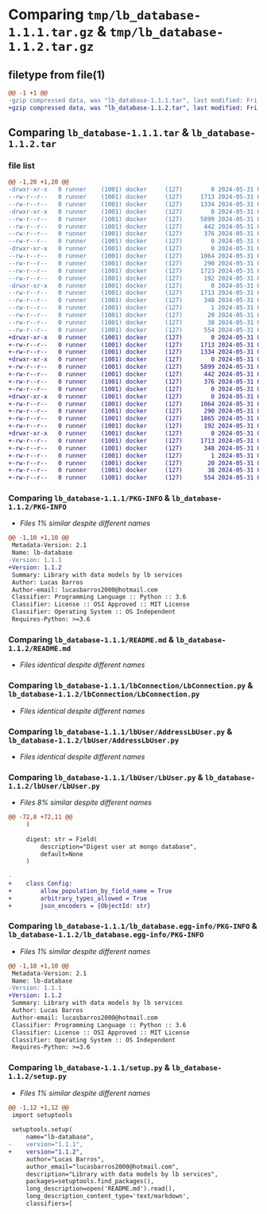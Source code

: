 # Comparing `tmp/lb_database-1.1.1.tar.gz` & `tmp/lb_database-1.1.2.tar.gz`

## filetype from file(1)

```diff
@@ -1 +1 @@
-gzip compressed data, was "lb_database-1.1.1.tar", last modified: Fri May 31 02:07:31 2024, max compression
+gzip compressed data, was "lb_database-1.1.2.tar", last modified: Fri May 31 02:12:13 2024, max compression
```

## Comparing `lb_database-1.1.1.tar` & `lb_database-1.1.2.tar`

### file list

```diff
@@ -1,20 +1,20 @@
-drwxr-xr-x   0 runner    (1001) docker     (127)        0 2024-05-31 02:07:31.992848 lb_database-1.1.1/
--rw-r--r--   0 runner    (1001) docker     (127)     1713 2024-05-31 02:07:31.992848 lb_database-1.1.1/PKG-INFO
--rw-r--r--   0 runner    (1001) docker     (127)     1334 2024-05-31 02:07:16.000000 lb_database-1.1.1/README.md
-drwxr-xr-x   0 runner    (1001) docker     (127)        0 2024-05-31 02:07:31.988848 lb_database-1.1.1/lbConnection/
--rw-r--r--   0 runner    (1001) docker     (127)     5899 2024-05-31 02:07:16.000000 lb_database-1.1.1/lbConnection/LbConnection.py
--rw-r--r--   0 runner    (1001) docker     (127)      442 2024-05-31 02:07:16.000000 lb_database-1.1.1/lbConnection/Projection.py
--rw-r--r--   0 runner    (1001) docker     (127)      376 2024-05-31 02:07:16.000000 lb_database-1.1.1/lbConnection/Query.py
--rw-r--r--   0 runner    (1001) docker     (127)        0 2024-05-31 02:07:16.000000 lb_database-1.1.1/lbConnection/__init__.py
-drwxr-xr-x   0 runner    (1001) docker     (127)        0 2024-05-31 02:07:31.988848 lb_database-1.1.1/lbUser/
--rw-r--r--   0 runner    (1001) docker     (127)     1064 2024-05-31 02:07:16.000000 lb_database-1.1.1/lbUser/AddressLbUser.py
--rw-r--r--   0 runner    (1001) docker     (127)      290 2024-05-31 02:07:16.000000 lb_database-1.1.1/lbUser/EnumStatusLbUser.py
--rw-r--r--   0 runner    (1001) docker     (127)     1723 2024-05-31 02:07:16.000000 lb_database-1.1.1/lbUser/LbUser.py
--rw-r--r--   0 runner    (1001) docker     (127)      192 2024-05-31 02:07:16.000000 lb_database-1.1.1/lbUser/__init__.py
-drwxr-xr-x   0 runner    (1001) docker     (127)        0 2024-05-31 02:07:31.992848 lb_database-1.1.1/lb_database.egg-info/
--rw-r--r--   0 runner    (1001) docker     (127)     1713 2024-05-31 02:07:31.000000 lb_database-1.1.1/lb_database.egg-info/PKG-INFO
--rw-r--r--   0 runner    (1001) docker     (127)      348 2024-05-31 02:07:31.000000 lb_database-1.1.1/lb_database.egg-info/SOURCES.txt
--rw-r--r--   0 runner    (1001) docker     (127)        1 2024-05-31 02:07:31.000000 lb_database-1.1.1/lb_database.egg-info/dependency_links.txt
--rw-r--r--   0 runner    (1001) docker     (127)       20 2024-05-31 02:07:31.000000 lb_database-1.1.1/lb_database.egg-info/top_level.txt
--rw-r--r--   0 runner    (1001) docker     (127)       38 2024-05-31 02:07:31.992848 lb_database-1.1.1/setup.cfg
--rw-r--r--   0 runner    (1001) docker     (127)      554 2024-05-31 02:07:16.000000 lb_database-1.1.1/setup.py
+drwxr-xr-x   0 runner    (1001) docker     (127)        0 2024-05-31 02:12:13.343097 lb_database-1.1.2/
+-rw-r--r--   0 runner    (1001) docker     (127)     1713 2024-05-31 02:12:13.343097 lb_database-1.1.2/PKG-INFO
+-rw-r--r--   0 runner    (1001) docker     (127)     1334 2024-05-31 02:12:04.000000 lb_database-1.1.2/README.md
+drwxr-xr-x   0 runner    (1001) docker     (127)        0 2024-05-31 02:12:13.339097 lb_database-1.1.2/lbConnection/
+-rw-r--r--   0 runner    (1001) docker     (127)     5899 2024-05-31 02:12:04.000000 lb_database-1.1.2/lbConnection/LbConnection.py
+-rw-r--r--   0 runner    (1001) docker     (127)      442 2024-05-31 02:12:04.000000 lb_database-1.1.2/lbConnection/Projection.py
+-rw-r--r--   0 runner    (1001) docker     (127)      376 2024-05-31 02:12:04.000000 lb_database-1.1.2/lbConnection/Query.py
+-rw-r--r--   0 runner    (1001) docker     (127)        0 2024-05-31 02:12:04.000000 lb_database-1.1.2/lbConnection/__init__.py
+drwxr-xr-x   0 runner    (1001) docker     (127)        0 2024-05-31 02:12:13.343097 lb_database-1.1.2/lbUser/
+-rw-r--r--   0 runner    (1001) docker     (127)     1064 2024-05-31 02:12:04.000000 lb_database-1.1.2/lbUser/AddressLbUser.py
+-rw-r--r--   0 runner    (1001) docker     (127)      290 2024-05-31 02:12:04.000000 lb_database-1.1.2/lbUser/EnumStatusLbUser.py
+-rw-r--r--   0 runner    (1001) docker     (127)     1865 2024-05-31 02:12:04.000000 lb_database-1.1.2/lbUser/LbUser.py
+-rw-r--r--   0 runner    (1001) docker     (127)      192 2024-05-31 02:12:04.000000 lb_database-1.1.2/lbUser/__init__.py
+drwxr-xr-x   0 runner    (1001) docker     (127)        0 2024-05-31 02:12:13.343097 lb_database-1.1.2/lb_database.egg-info/
+-rw-r--r--   0 runner    (1001) docker     (127)     1713 2024-05-31 02:12:13.000000 lb_database-1.1.2/lb_database.egg-info/PKG-INFO
+-rw-r--r--   0 runner    (1001) docker     (127)      348 2024-05-31 02:12:13.000000 lb_database-1.1.2/lb_database.egg-info/SOURCES.txt
+-rw-r--r--   0 runner    (1001) docker     (127)        1 2024-05-31 02:12:13.000000 lb_database-1.1.2/lb_database.egg-info/dependency_links.txt
+-rw-r--r--   0 runner    (1001) docker     (127)       20 2024-05-31 02:12:13.000000 lb_database-1.1.2/lb_database.egg-info/top_level.txt
+-rw-r--r--   0 runner    (1001) docker     (127)       38 2024-05-31 02:12:13.343097 lb_database-1.1.2/setup.cfg
+-rw-r--r--   0 runner    (1001) docker     (127)      554 2024-05-31 02:12:04.000000 lb_database-1.1.2/setup.py
```

### Comparing `lb_database-1.1.1/PKG-INFO` & `lb_database-1.1.2/PKG-INFO`

 * *Files 1% similar despite different names*

```diff
@@ -1,10 +1,10 @@
 Metadata-Version: 2.1
 Name: lb-database
-Version: 1.1.1
+Version: 1.1.2
 Summary: Library with data models by lb services
 Author: Lucas Barros
 Author-email: lucasbarros2000@hotmail.com
 Classifier: Programming Language :: Python :: 3.6
 Classifier: License :: OSI Approved :: MIT License
 Classifier: Operating System :: OS Independent
 Requires-Python: >=3.6
```

### Comparing `lb_database-1.1.1/README.md` & `lb_database-1.1.2/README.md`

 * *Files identical despite different names*

### Comparing `lb_database-1.1.1/lbConnection/LbConnection.py` & `lb_database-1.1.2/lbConnection/LbConnection.py`

 * *Files identical despite different names*

### Comparing `lb_database-1.1.1/lbUser/AddressLbUser.py` & `lb_database-1.1.2/lbUser/AddressLbUser.py`

 * *Files identical despite different names*

### Comparing `lb_database-1.1.1/lbUser/LbUser.py` & `lb_database-1.1.2/lbUser/LbUser.py`

 * *Files 8% similar despite different names*

```diff
@@ -72,8 +72,11 @@
     )
 
     digest: str = Field(
         description="Digest user at mongo database",
         default=None
     )
 
-
+    class Config:
+        allow_population_by_field_name = True
+        arbitrary_types_allowed = True
+        json_encoders = {ObjectId: str}
```

### Comparing `lb_database-1.1.1/lb_database.egg-info/PKG-INFO` & `lb_database-1.1.2/lb_database.egg-info/PKG-INFO`

 * *Files 1% similar despite different names*

```diff
@@ -1,10 +1,10 @@
 Metadata-Version: 2.1
 Name: lb-database
-Version: 1.1.1
+Version: 1.1.2
 Summary: Library with data models by lb services
 Author: Lucas Barros
 Author-email: lucasbarros2000@hotmail.com
 Classifier: Programming Language :: Python :: 3.6
 Classifier: License :: OSI Approved :: MIT License
 Classifier: Operating System :: OS Independent
 Requires-Python: >=3.6
```

### Comparing `lb_database-1.1.1/setup.py` & `lb_database-1.1.2/setup.py`

 * *Files 1% similar despite different names*

```diff
@@ -1,12 +1,12 @@
 import setuptools
 
 setuptools.setup(
     name="lb-database",
-    version="1.1.1",
+    version="1.1.2",
     author="Lucas Barros",
     author_email="lucasbarros2000@hotmail.com",
     description="Library with data models by lb services",
     packages=setuptools.find_packages(),
     long_description=open('README.md').read(),
     long_description_content_type='text/markdown',
     classifiers=[
```

